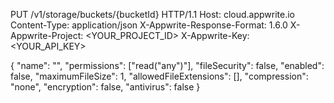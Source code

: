 PUT /v1/storage/buckets/{bucketId} HTTP/1.1
Host: cloud.appwrite.io
Content-Type: application/json
X-Appwrite-Response-Format: 1.6.0
X-Appwrite-Project: &lt;YOUR_PROJECT_ID&gt;
X-Appwrite-Key: &lt;YOUR_API_KEY&gt;

{
  "name": "<NAME>",
  "permissions": ["read(\"any\")"],
  "fileSecurity": false,
  "enabled": false,
  "maximumFileSize": 1,
  "allowedFileExtensions": [],
  "compression": "none",
  "encryption": false,
  "antivirus": false
}
